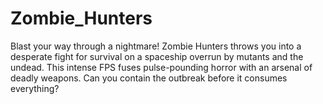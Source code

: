 # Zombie_Hunters
Blast your way through a nightmare!
Zombie Hunters throws you into a desperate fight for survival on a spaceship overrun by mutants and the undead.  This intense FPS fuses pulse-pounding horror with an arsenal of deadly weapons. Can you contain the outbreak before it consumes everything?
